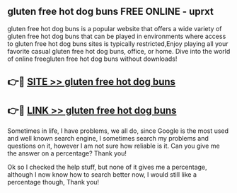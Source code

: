 ## gluten free hot dog buns FREE ONLINE - uprxt

gluten free hot dog buns is a popular website that offers a wide variety of gluten free hot dog buns that can be played in environments where access to gluten free hot dog buns sites is typically restricted,Enjoy playing all your favorite casual gluten free hot dog buns, office, or home. Dive into the world of online freegluten free hot dog buns without downloads!

## 👉🔴 [SITE >> gluten free hot dog buns](http://news.freeplayer.one?title=gluten_free_hot_dog_buns&ref=FRRE)

## 👉🔴 [LINK >> gluten free hot dog buns](http://news.freeplayer.one?title=gluten_free_hot_dog_buns&ref=FREE)

Sometimes in life, I have problems, we all do, since Google is the most used and well known search engine, I sometimes search my problems and questions on it, however I am not sure how reliable is it. Can you give me the answer on a percentage? Thank you!

Ok so I checked the help stuff, but none of it gives me a percentage, although I now know how to search better now, I would still like a percentage though, Thank you!